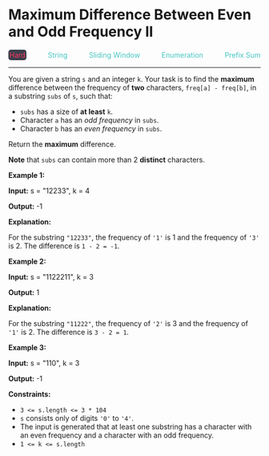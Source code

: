 # Maximum Difference Between Even and Odd Frequency II

<div style="display: flex; justify-content: space-between; align-items: center">
<div style="color: #ff375f;
padding: 2px; background-color: #3a3f4b; border-radius: 5px;">Hard</div>
<div style="color: #46c6c2">String</div>
<div style="color: #46c6c2">Sliding Window</div>
<div style="color: #46c6c2">Enumeration</div>
<div style="color: #46c6c2">Prefix Sum</div>
</div>

---

You are given a string `s` and an integer `k`. Your task is to find the **maximum** difference between the frequency of **two** characters, `freq[a] - freq[b]`, in a substring `subs` of `s`, such that:

*   `subs` has a size of **at least** `k`.
*   Character `a` has an _odd frequency_ in `subs`.
*   Character `b` has an _even frequency_ in `subs`.

Return the **maximum** difference.

**Note** that `subs` can contain more than 2 **distinct** characters.

**Example 1:**

**Input:** s = "12233", k = 4

**Output:** \-1

**Explanation:**

For the substring `"12233"`, the frequency of `'1'` is 1 and the frequency of `'3'` is 2. The difference is `1 - 2 = -1`.

**Example 2:**

**Input:** s = "1122211", k = 3

**Output:** 1

**Explanation:**

For the substring `"11222"`, the frequency of `'2'` is 3 and the frequency of `'1'` is 2. The difference is `3 - 2 = 1`.

**Example 3:**

**Input:** s = "110", k = 3

**Output:** \-1

**Constraints:**

*   `3 <= s.length <= 3 * 104`
*   `s` consists only of digits `'0'` to `'4'`.
*   The input is generated that at least one substring has a character with an even frequency and a character with an odd frequency.
*   `1 <= k <= s.length`
